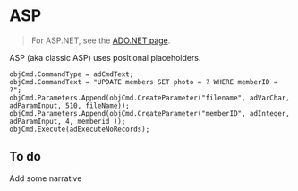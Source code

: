 ASP
===

> For ASP.NET, see the [ADO.NET page](adodotnet).

ASP (aka classic ASP) uses positional placeholders.

    objCmd.CommandType = adCmdText;
    objCmd.CommandText = "UPDATE members SET photo = ? WHERE memberID = ?";
    objCmd.Parameters.Append(objCmd.CreateParameter("filename", adVarChar, adParamInput, 510, fileName));
    objCmd.Parameters.Append(objCmd.CreateParameter("memberID", adInteger, adParamInput, 4, memberid ));
    objCmd.Execute(adExecuteNoRecords);


To do
-----

Add some narrative
